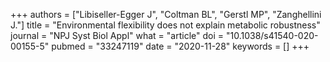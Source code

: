+++
authors = ["Libiseller-Egger J", "Coltman BL", "Gerstl MP", "Zanghellini J."]
title = "Environmental flexibility does not explain metabolic robustness"
journal = "NPJ Syst Biol Appl"
what = "article"
doi = "10.1038/s41540-020-00155-5"
pubmed = "33247119"
date = "2020-11-28"
keywords = []
+++

